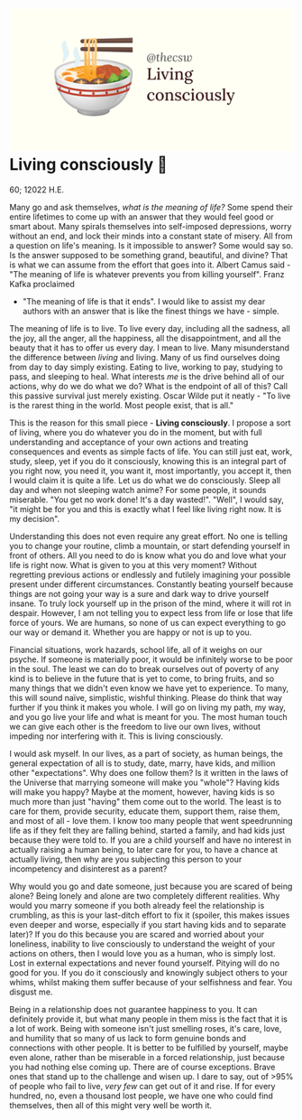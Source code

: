 ![preview](./preview.png)
Living consciously 🍜
====================

60; 12022 H.E.

Many go and ask themselves, *what is the meaning of life?* Some spend
their entire lifetimes to come up with an answer that they would feel
good or smart about. Many spirals themselves into self-imposed
depressions, worry without an end, and lock their minds into a constant
state of misery. All from a question on life\'s meaning. Is it
impossible to answer? Some would say so. Is the answer supposed to be
something grand, beautiful, and divine? That is what we can assume from
the effort that goes into it. Albert Camus said - \"The meaning of life
is whatever prevents you from killing yourself\". Franz Kafka proclaimed
- \"The meaning of life is that it ends\". I would like to assist my
dear authors with an answer that is like the finest things we have -
simple.

The meaning of life is to live. To live every day, including all the
sadness, all the joy, all the anger, all the happiness, all the
disappointment, and all the beauty that it has to offer us every day. I
mean to live. Many misunderstand the difference between *living* and
living. Many of us find ourselves doing from day to day simply existing.
Eating to live, working to pay, studying to pass, and sleeping to heal.
What interests *me* is the drive behind all of our actions, why do we do
what we do? What is the endpoint of all of this? Call this passive
survival just merely existing. Oscar Wilde put it neatly - \"To live is
the rarest thing in the world. Most people exist, that is all.\"

This is the reason for this small piece - **Living consciously**. I
propose a sort of living, where you do whatever you do in the moment,
but with full understanding and acceptance of your own actions and
treating consequences and events as simple facts of life. You can still
just eat, work, study, sleep, yet if you do it consciously, knowing this
is an integral part of you right now, you need it, you want it, most
importantly, you accept it, then I would claim it is quite a life. Let
us do what we do consciously. Sleep all day and when not sleeping watch
anime? For some people, it sounds miserable. \"You get no work done!
It\'s a day wasted!\". \"Well\", I would say, \"it might be for you and
this is exactly what I feel like living right now. It is my decision\".

Understanding this does not even require any great effort. No one is
telling you to change your routine, climb a mountain, or start defending
yourself in front of others. All you need to do is know what you do and
love what your life is right now. What is given to you at this very
moment? Without regretting previous actions or endlessly and futilely
imagining your possible present under different circumstances.
Constantly beating yourself because things are not going your way is a
sure and dark way to drive yourself insane. To truly lock yourself up in
the prison of the mind, where it will rot in despair. However, I am not
telling you to expect less from life or lose that life force of yours.
We are humans, so none of us can expect everything to go our way or
demand it. Whether you are happy or not is up to you.

Financial situations, work hazards, school life, all of it weighs on our
psyche. If someone is materially poor, it would be infinitely worse to
be poor in the soul. The least we can do to break ourselves out of
poverty of any kind is to believe in the future that is yet to come, to
bring fruits, and so many things that we didn\'t even know we have yet
to experience. To many, this will sound naïve, simplistic, wishful
thinking. Please do think that way further if you think it makes you
whole. I will go on living my path, my way, and you go live your life
and what is meant for you. The most human touch we can give each other
is the freedom to live our own lives, without impeding nor interfering
with it. This is living consciously.

I would ask myself. In our lives, as a part of society, as human beings,
the general expectation of all is to study, date, marry, have kids, and
million other \"expectations\". Why does one follow them? Is it written
in the laws of the Universe that marrying someone will make you
\"whole\"? Having kids will make you happy? Maybe at the moment,
however, having kids is so much more than just \"having\" them come out
to the world. The least is to care for them, provide security, educate
them, support them, raise them, and most of all - love them. I know too
many people that went speedrunning life as if they felt they are falling
behind, started a family, and had kids just because they were told to.
If you are a child yourself and have no interest in actually raising a
human being, to later care for you, to have a chance at actually living,
then why are you subjecting this person to your incompetency and
disinterest as a parent?

Why would you go and date someone, just because you are scared of being
alone? Being lonely and alone are two completely different realities.
Why would you marry someone if you both already feel the relationship is
crumbling, as this is your last-ditch effort to fix it (spoiler, this
makes issues even deeper and worse, especially if you start having kids
and to separate later)? If you do this because you are scared and
worried about your loneliness, inability to live consciously to
understand the weight of your actions on others, then I would love you
as a human, who is simply lost. Lost in external expectations and never
found yourself. Pitying will do no good for you. If you do it
consciously and knowingly subject others to your whims, whilst making
them suffer because of your selfishness and fear. You disgust me.

Being in a relationship does not guarantee happiness to you. It can
definitely provide it, but what many people in them miss is the fact
that it is a lot of work. Being with someone isn\'t just smelling roses,
it\'s care, love, and humility that so many of us lack to form genuine
bonds and connections with other people. It is better to be fulfilled by
yourself, maybe even alone, rather than be miserable in a forced
relationship, just because you had nothing else coming up. There are of
course exceptions. Brave ones that stand up to the challenge and wisen
up. I dare to say, out of \>95% of people who fail to live, *very few*
can get out of it and rise. If for every hundred, no, even a thousand
lost people, we have one who could find themselves, then all of this
might very well be worth it.
